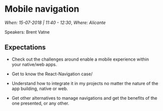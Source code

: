 # Mobile navigation

*When: 15-07-2018 | 11:40 - 12:30*, *Where: Alicante*

Speakers: Brent Vatne

## Expectations

- Check out the challenges around enable a mobile experience within your native/web apps.

- Get to know the React-Navigation case/

- Understand how to integrate it in my projects no matter the nature of the app building, native or web.

- Get other alternatives to manage navigations and get the benefits of the one presented, or any other.
